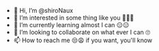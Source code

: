 - 👋 Hi, I’m @shiroNaux
- 👀 I’m interested in some thing like you 💖💖💖
- 🌱 I’m currently learning almost I can 😑😑
- 💞️ I’m looking to collaborate on what ever I can 🙄
- 📫 How to reach me 😒😩 if you want, you'll know

<!---
shiroNaux/shiroNaux is a ✨ special ✨ repository because its `README.md` (this file) appears on your GitHub profile.
You can click the Preview link to take a look at your changes.
--->
